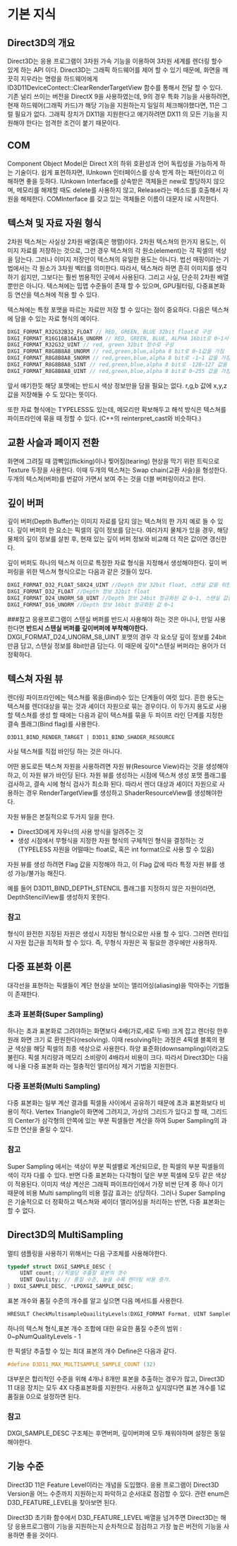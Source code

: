 # 기본 지식

 ## Direct3D의 개요
 Direct3D는 응용 프로그램이 3차원 가속 기능을 이용하여 3차원 세계를 렌더링 할수 있게 하는 API 이다. 
 Direct3D는 그래픽 하드웨어를 제어 할 수 있기 때문에, 화면을 깨끗히 지우라는 명령을 하드웨어에게 ID3D11DeviceContect::ClearRenderTargetView 함수를 통해서 전달 할 수 있다.
 기존 널리 쓰이는 버전을 DirectX 9을 사용하였는데, 9의 경우 특화 기능을 사용하려면, 현재 하드웨어(그래픽 카드)가 해당 기능을 지원하는지 일일히 체크해야했다면, 11은 그럴 필요가 없다.
 그래픽 장치가 DX11을 지원한다고 얘기하려면 DX11 의 모든 기능을 지원해야 한다는 엄격한 조건이 붙기 때문이다.

## COM
Component Object Model은 Direct X의 하위 호환성과 언어 독립성을 가능하게 하는 기술이다.
쉽게 표현하자면, IUnkown 인터페이스를 상속 받게 하는 패턴이라고 이해하면 좋을 듯하다.
IUnkown Interface를 상속받은 객체들은 new로 할당하지 않으며, 메모리를 해제할 때도 delete를 사용하지 않고, Release라는 메소드를 호출해서 자원을 해제한다.
COMInterface 를 갖고 있는 객체들은 이름이 대문자 I로 시작한다.

## 텍스쳐 및 자료 자원 형식
2차원 텍스쳐는 사실상 2차원 배열(혹은 행렬)이다. 
2차원 텍스쳐의 한가지 용도는, 이미지 자료를 저장하는 것으로, 그런 경우 텍스쳐의 각 원소(element)는 각 픽셀의 색상을 담는다.
그러나 이미지 저장만이 텍스쳐의 유일한 용도는 아니다. 법선 매핑이라는 기법에서는 각 원소가 3차원 벡터를 의미한다.
따라서, 텍스쳐라 하면 흔히 이미지를 생각하기 쉽지만, 그보다는 훨씬 범용적인 곳에서 사용된다.
그리고 사실, 단순히 2차원 배열 뿐만은 아니다. 텍스쳐에는 밉맵 수준들이 존재 할 수 있으며, GPU필터링, 다중표본화 등 연산을 텍스쳐에 적용 할 수 있다.

텍스쳐에는 특정 포맷을 따르는 자료만 저장 할 수 있다는 점이 중요하다.
다음은 텍스쳐에 담을 수 있는 자료 형식의 예이다.
```c
DXGI_FORMAT_R32G32B32_FLOAT // RED, GREEN, BLUE 32bit float로 구성
DXGI_FORMAT_R16G16B16A16_UNORM // RED, GREEN, BLUE, ALPHA 16bit로 0~1사이 정규화(normalized) 된 값으로 구성
DXGI_FORMAT_R32G32_UINT // red, green 32bit 정수로 구성
DXGI_FORMAT_R8G8B8A8_UNORM // red,green,blue,alpha 8 bit로 0~1값을 가짐
DXGI_FORMAT_R8G8B8A8_SNORM // red,green,blue,alpha 8 bit로 -1~1 값을 가짐
DXGI_FORMAT_R8G8B8A8_SINT // red,green,blue,alpha 8 bit로 -128~127 값을 가짐
DXGI_FORMAT_R8G8B8A8_UINT // red,green,blue,alpha 8 bit로 0~255 값을 가짐
```

앞서 얘기한듯 해당 포맷에는 반드시 색상 정보만을 담을 필요는 없다.
r,g,b 값에 x,y,z 값을 저장해둘 수 도 있다는 뜻이다.

또한 자료 형식에는 TYPELESS도 있는데, 메모리만 확보해두고 해석 방식은 텍스쳐를 파이프라인에 묶을 때 정할 수 있다. (C++의 reinterpret_cast와 비슷하다.)

## 교환 사슬과 페이지 전환
화면에 그려질 때 깜빡임(flicking)이나 찢어짐(tearing) 현상을 막기 위한 트릭으로 Texture 두장을 사용한다.
이때 두개의 텍스쳐는 Swap chain(교환 사슬)을 형성한다.
두개의 텍스쳐(버퍼)를 번갈아 가면서 보여 주는 것을 더블 버퍼링이라고 한다.

## 깊이 버퍼
깊이 버퍼(Depth Buffer)는 이미지 자료를 담지 않는 텍스쳐의 한 가지 예로 들 수 있다.
깊이 버퍼의 한 요소는 픽셀의 깊이 정보를 담는다.
여러가지 물체가 있을 경우, 해당 물체의 깊이 정보를 살핀 후, 현재 있는 깊이 버퍼 정보와 비교해 더 작은 값이면 갱신한다.

깊이 버퍼도 하나의 텍스쳐 이므로 특정한 자료 형식을 지정해서 생성해야한다. 깊이 버퍼링을 위한 텍스쳐 형식으로는 다음과 같은 것들이 있다.

```c
DXGI_FORMAT_D32_FLOAT_S8X24_UINT //Depth 정보 32bit float, 스탠실 값을 위한 8bit unisgined 정수 그리고 다른 용도 없이 채우기로만 쓰이는 pading 24bit로 구성
DXGI_FORMAT_D32_FLOAT //Depth 정보 32bit float
DXGI_FORMAT_D24_UNORM_S8_UINT //Depth 정보 24bit 정규화된 값 0~1, 스탠실 값을 위한 8bit unisgined 정수
DXGI_FORMAT_D16_UNORM //Depth 정보 16bit 정규화된 값 0~1
```

###참고
응용프로그램이 스텐실 버퍼를 반드시 사용해야 하는 것은 아니나, 만일 사용한다면 **반드시 스텐실 버퍼를 깊이버퍼에 부착해야한다.**
DXGI_FORMAT_D24_UNORM_S8_UINT 포맷의 경우 각 요소당 깊이 정보를 24bit 만큼 담고, 스텐실 정보를 8bit만큼 담는다. 이 때문에 깊이*스텐실 버퍼라는 용어가 더 정확하다.

## 텍스쳐 자원 뷰
렌더링 파이프라인에는 텍스쳐를 몪을(Bind)수 있는 단계들이 여럿 있다. 흔한 용도는 텍스쳐를 렌더대상을 묶는 것과 셰이더 자원으로 묶는 경우이다.
이 두가지 용도로 사용할 텍스쳐를 생성 할 때에는 다음과 같이 텍스쳐를 묶을 두 파이프 라인 단계를 지정한 결속 플래그(Bind flag)를 사용한다.
 
 ```
 D3D11_BIND_RENDER_TARGET | D3D11_BIND_SHADER_RESOURCE
 ```

사실 텍스쳐를 직접 바인딩 하는 것은 아니다.

어떤 용도로든 텍스쳐 자원을 사용하려면 자원 뷰(Resource View)라는 것을 생성해야 하고, 이 자원 뷰가 바인딩 된다.
자원 뷰를 생성하는 시점에 텍스쳐 생성 포맷 플래그를 검사하고, 결속 시에 형식 검사가 최소화 된다.
따라서 렌더 대상과 셰이더 자원으로 사용하는 경우 RenderTargetView를 생성하고 ShaderResourceView를 생성해야한다.

자원 뷰들은 본질적으로 두가지 일을 한다.
- Direct3D에게 자우너의 사용 방식을 알려주는 것
- 생성 시점에서 무형식을 지정한 자원 형식의 구체적인 형식을 결정하는 것 (TYPELESS 자원을 어떨때는 float로, 혹은 int format으로 사용 할 수 있음)

자원 뷰를 생성 하려면 Flag 값을 지정해야 하고, 이 Flag 값에 따라 특정 자원 뷰를 생성 가능/불가능 해진다.

예를 들어
D3D11_BIND_DEPTH_STENCIL 플래그를 지정하지 않은 자원이라면, DepthStencilView를 생성하지 못한다.

### 참고
형식이 완전한 지정된 자원은 생성시 지정된 형식으로만 사용 할 수 있다. 그러면 런타임시 자원 접근을 최적화 할 수 있다. 즉, 무형식 자원은 꼭 필요한 경우에만 사용하자.

## 다중 표본화 이론
대각선을 표현하는 픽셀들이 계단 현상을 보이는 앨리어싱(aliasing)을 막아주는 기법들이 존재한다.

### 초과 표본화(Super Sampling)
하나는 초과 표본화로 그려야하는 화면보다 4배(가로,세로 두배) 크게 잡고 렌더링 한후 원래 화면 크기 로 환원한다(resolving). 
이때 resolving하는 과정은 4픽셀 블록의 평균 색상을 해당 픽셀의 최종 색상으로 사용한다.
하양 표준화(downsampling)이라고도 불린다.
픽셀 처리량과 메모리 소비량이 4배라서 비용이 크다. 따라서 Direct3D는 다음에 나올 다중 표본화 라는 절충적인 앨리어싱 제거 기법을 지원한다.

### 다중 표본화(Multi Sampling)
다중 표본화는 일부 계산 결과를 픽셀들 사이에서 공유하기 때문에 초과 표본화보다 비용이 적다.
Vertex Triangle이 화면에 그려지고, 가상의 그리드가 있다고 할 때, 그리드의 Center가 삼각형의 안쪽에 있는 부분 픽셀들만 계산을 하여 Super Sampling의 과도한 연산을 줄일 수 있다.

### 참고
Super Sampling 에서는 색상이 부분 픽셀별로 계산되므로, 한 픽셀의 부분 픽셀들의 색이 각자 다를 수 있다.
반면 다중 표본화는 다각형이 덮은 부분 픽셀에 모두 같은 색상이 적용된다. 이미지 색상 계산은 그래픽 파이프라인에서 가장 비싼 단계 중 하나 이기 때문에 비용 Multi sampling의 비용 절감 효과는 상당하다.
그러나 Super Sampling은 기술적으로 더 정확하고 텍스쳐와 셰이더 앨리어싱을 처리하는 반면, 다중 표본화는 할 수 없다.

## Direct3D의 MultiSampling
멀티 샘플링을 사용하기 위해서는 다음 구조체를 사용해야한다.
```c
typedef struct DXGI_SAMPLE_DESC {
    UINT count; //픽셀당 추출할 표본의 갯수
    UINT Qaulity; // 품질 수준, 높을 수록 렌더링 비용 증가.
} DXGI_SAMPLE_DESC, *LPDXGI_SAMPLE_DESC;
```

표본 개수와 품질 수준의 개수를 알고 싶으면 다음 메서드를 사용한다.
```c
HRESULT CheckMultisampleQuailityLevels(DXGI_FORMAT Format, UINT SampleCount, UINT *pNumQualityLevels);
```

하나의 텍스쳐 형식,표본 개수 조합에 대한 유요한 품질 수준의 범위 : 0~pNumQualityLevels - 1

한 픽셀당 추출할 수 있는 최대 표본의 개수 Define은 다음과 같다.
```c
#define D3D11_MAX_MULTISAMPLE_SAMPLE_COUNT (32)
```

대부분은 합리적인 수준을 위해 4개나 8개만 표본을 추출하는 경우가 많고, Direct3D 11 대응 장치는 모두 4X 다중표본화를 지원한다.
사용하고 싶지않다면 표본 개수를 1로 품질을 0으로 설정하면 된다.

### 참고
DXGI_SAMPLE_DESC 구조체는 후면버퍼, 깊이버퍼에 모두 채워야하며 설정은 동일해야한다.

## 기능 수준
Direct3D 11은 Feature Level이라는 개념을 도입했다.
응용 프로그램이 Direct3D Version을 어느 수준까지 지원하는지 파악하고 순서대로 점검할 수 있다.
관련 enum은 D3D_FEATURE_LEVEL을 찾아보면 된다.

Direct3D 초기화 함수에서 D3D_FEATURE_LEVEL 배열을 넘겨주면 Direct3D는 해당 응용프로그램이 기능을 지원하는지 순차적으로 점검하고 가장 높은 버전의 기능을 사용하면 좋을 것이다.


